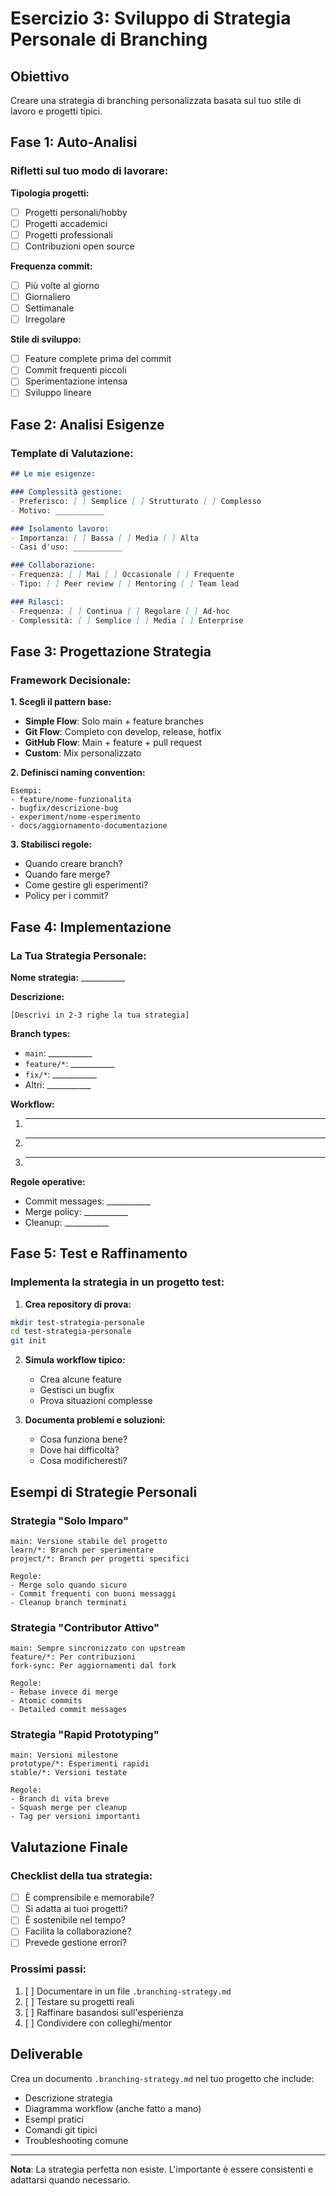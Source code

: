 # Esercizio 3: Sviluppo di Strategia Personale di Branching

## Obiettivo
Creare una strategia di branching personalizzata basata sul tuo stile di lavoro e progetti tipici.

## Fase 1: Auto-Analisi
### Rifletti sul tuo modo di lavorare:

**Tipologia progetti:**
- [ ] Progetti personali/hobby
- [ ] Progetti accademici
- [ ] Progetti professionali
- [ ] Contribuzioni open source

**Frequenza commit:**
- [ ] Più volte al giorno
- [ ] Giornaliero
- [ ] Settimanale
- [ ] Irregolare

**Stile di sviluppo:**
- [ ] Feature complete prima del commit
- [ ] Commit frequenti piccoli
- [ ] Sperimentazione intensa
- [ ] Sviluppo lineare

## Fase 2: Analisi Esigenze

### Template di Valutazione:
```markdown
## Le mie esigenze:

### Complessità gestione:
- Preferisco: [ ] Semplice [ ] Strutturato [ ] Complesso
- Motivo: ___________

### Isolamento lavoro:
- Importanza: [ ] Bassa [ ] Media [ ] Alta
- Casi d'uso: ___________

### Collaborazione:
- Frequenza: [ ] Mai [ ] Occasionale [ ] Frequente
- Tipo: [ ] Peer review [ ] Mentoring [ ] Team lead

### Rilasci:
- Frequenza: [ ] Continua [ ] Regolare [ ] Ad-hoc
- Complessità: [ ] Semplice [ ] Media [ ] Enterprise
```

## Fase 3: Progettazione Strategia

### Framework Decisionale:

**1. Scegli il pattern base:**
- **Simple Flow**: Solo main + feature branches
- **Git Flow**: Completo con develop, release, hotfix
- **GitHub Flow**: Main + feature + pull request
- **Custom**: Mix personalizzato

**2. Definisci naming convention:**
```
Esempi:
- feature/nome-funzionalita
- bugfix/descrizione-bug
- experiment/nome-esperimento
- docs/aggiornamento-documentazione
```

**3. Stabilisci regole:**
- Quando creare branch?
- Quando fare merge?
- Come gestire gli esperimenti?
- Policy per i commit?

## Fase 4: Implementazione

### La Tua Strategia Personale:

**Nome strategia:** ___________

**Descrizione:**
```
[Descrivi in 2-3 righe la tua strategia]
```

**Branch types:**
- `main`: ___________
- `feature/*`: ___________
- `fix/*`: ___________
- Altri: ___________

**Workflow:**
1. ___________
2. ___________
3. ___________

**Regole operative:**
- Commit messages: ___________
- Merge policy: ___________
- Cleanup: ___________

## Fase 5: Test e Raffinamento

### Implementa la strategia in un progetto test:

1. **Crea repository di prova:**
```bash
mkdir test-strategia-personale
cd test-strategia-personale
git init
```

2. **Simula workflow tipico:**
   - Crea alcune feature
   - Gestisci un bugfix
   - Prova situazioni complesse

3. **Documenta problemi e soluzioni:**
   - Cosa funziona bene?
   - Dove hai difficoltà?
   - Cosa modificheresti?

## Esempi di Strategie Personali

### Strategia "Solo Imparo"
```
main: Versione stabile del progetto
learn/*: Branch per sperimentare
project/*: Branch per progetti specifici

Regole:
- Merge solo quando sicuro
- Commit frequenti con buoni messaggi
- Cleanup branch terminati
```

### Strategia "Contributor Attivo"
```
main: Sempre sincronizzato con upstream
feature/*: Per contribuzioni
fork-sync: Per aggiornamenti dal fork

Regole:
- Rebase invece di merge
- Atomic commits
- Detailed commit messages
```

### Strategia "Rapid Prototyping"
```
main: Versioni milestone
prototype/*: Esperimenti rapidi
stable/*: Versioni testate

Regole:
- Branch di vita breve
- Squash merge per cleanup
- Tag per versioni importanti
```

## Valutazione Finale

### Checklist della tua strategia:
- [ ] È comprensibile e memorabile?
- [ ] Si adatta ai tuoi progetti?
- [ ] È sostenibile nel tempo?
- [ ] Facilita la collaborazione?
- [ ] Prevede gestione errori?

### Prossimi passi:
1. [ ] Documentare in un file `.branching-strategy.md`
2. [ ] Testare su progetti reali
3. [ ] Raffinare basandosi sull'esperienza
4. [ ] Condividere con colleghi/mentor

## Deliverable
Crea un documento `.branching-strategy.md` nel tuo progetto che include:
- Descrizione strategia
- Diagramma workflow (anche fatto a mano)
- Esempi pratici
- Comandi git tipici
- Troubleshooting comune

---

**Nota**: La strategia perfetta non esiste. L'importante è essere consistenti e adattarsi quando necessario.
